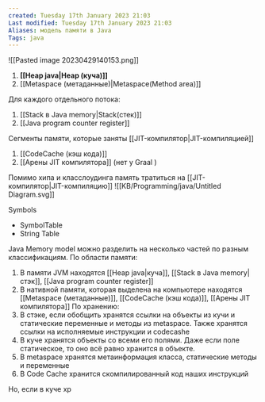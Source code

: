 ```yaml
---
created: Tuesday 17th January 2023 21:03
Last modified: Tuesday 17th January 2023 21:03
Aliases: модель памяти в Java
Tags: java
---
```


![[Pasted image 20230429140153.png]]


1. **[[Heap java|Heap (куча)]]**
2. [[Metaspace (метаданные)|Metaspace(Method area)]] 

Для каждого отдельного потока:
1. [[Stack в Java memory|Stack(стек)]]
2. [[Java program counter register]]


Сегменты памяти, которые заняты [[JIT-компилятор|JIT-компиляцией]]
1. [[CodeCache (кэш кода)]]
2. [[Арены JIT компилятора]] (нет у Graal )

Помимо хипа и класслоудинга память тратиться на [[JIT-компилятор|JIT-компиляцию]]
![[KB/Programming/java/Untitled Diagram.svg]]

Symbols
- SymbolTable
- String Table


Java Memory model можно разделить на несколько частей по разным классификациям.
По области памяти:
1. В памяти JVM находятся [[Heap java|куча]], [[Stack в Java memory|стэк]], [[Java program counter register]]
2. В нативной памяти, которая выделена на компьютере находятся [[Metaspace (метаданные)]], [[CodeCache (кэш кода)]], [[Арены JIT компилятора]]
По хранению:
1. В стэке, если обобщить хранятся ссылки на объекты из кучи и статические переменные и методы из metaspace. Также хранятся ссылки на исполняемые инструкции и codecashe
2. В куче хранятся объекты со всеми его полями. Даже если поле статическое, то оно всё равно хранится в объекте.
3. В metaspace хранятся метаинформация класса, статические методы и переменные
4. В Code Cache хранится скомпилированный код наших инструкций

Но, если в куче хр